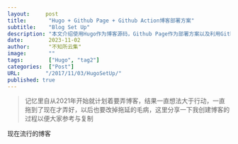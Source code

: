 ```yaml
---
layout:     post 
title:       "Hugo + Github Page + Github Action博客部署方案"
subtitle:    "Blog Set Up"
description: "本文介绍使用Hugo作为博客源码，Github Page作为部署方案以及利用Github Action配置CI/CD"
date:        2023-11-02
author:      "不知所云集"
image:       ""
tags:        ["Hugo", "tag2"]
categories:  ["Post"]
URL:        "/2017/11/03/HugoSetUp/"
published: true
---
```


>记忆里自从2021年开始就计划着要弄博客，结果一直想法大于行动，一直拖到了现在才弄好，以后也要改掉拖延的毛病，这里分享一下我创建博客的过程以便大家参考与复制

<!--more-->
现在流行的博客
